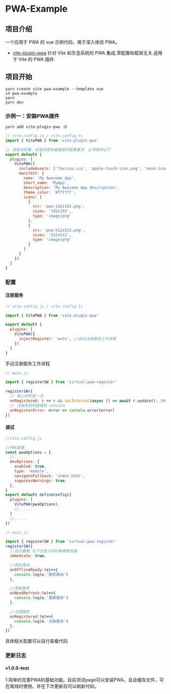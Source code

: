 # PWA-Example

## 项目介绍

一个应用于 PWA 的 vue 示例代码，用于深入体验 PWA。

 - [vite-plugin-pwa](https://github.com/vite-pwa/vite-plugin-pwa) 针对 Vite 和生态系统的 PWA 集成,零配置和框架无关.适用于 Vite 的 PWA 插件.

## 项目开始

```
yarn create vite pwa-example --template vue
cd pwa-example
yarn
yarn dev
```

### 示例一：安装PWA插件

```
yarn add vite-plugin-pwa -D
```

```js
// vite.config.js / vite.config.ts
import { VitePWA } from 'vite-plugin-pwa'

// 说是无配置，但是还是有着最低的配置要求，必须提供以下
export default {
  plugins: [
    VitePWA({
      includeAssets: ['favicon.ico', 'apple-touch-icon.png', 'mask-icon.svg'],
      manifest: {
        name: 'My Awesome App',
        short_name: 'MyApp',
        description: 'My Awesome App description',
        theme_color: '#ffffff',
        icons: [
          {
            src: 'pwa-192x192.png',
            sizes: '192x192',
            type: 'image/png'
          },
          {
            src: 'pwa-512x512.png',
            sizes: '512x512',
            type: 'image/png'
          }
        ]
      }
    })
  ]
}
```

### 配置

#### 注册服务

```js
// vite.config.js / vite.config.ts

import { VitePWA } from 'vite-plugin-pwa'

export default {
  plugins: [
    VitePWA({
      injectRegister: 'auto', //自动注册服务工作进程
    })
  ]
}
```

手动注册服务工作进程

```js
// main.js

import { registerSW } from 'virtual:pwa-register'

registerSW({
  // 每小时检查一次
  onRegistered: r => r && setInterval(async () => await r.update(), 3600000),
  // 注册失败则报错到 console
  onRegisterError: error => console.error(error)
})
```

#### 调试

```js
//vite.config.js

//PWA配置
const pwaOptions = {
  //......
  devOptions: {
    enabled: true,
    type: 'module',
    navigateFallback: 'index.html',
    suppressWarnings: true,
  },
}
export default defineConfig({
  plugins: [
    VitePWA(pwaOptions),
    //......
  ]
  //.....
})
```

```js
// main.js

import { registerSW } from 'virtual:pwa-register'
registerSW({
  //自动重载:在下次进入的时候重新加载 
  immediate: true,

  //脱机离线
  onOfflineReady:(e)=>{
    console.log(e,'脱机离线')
  },

  //更新服务
  onNeedRefresh:(e)=>{
    console.log(e,'更新服务')
  },

  //注册服务
  onRegistered:(e)=>{
    console.log(e,'注册服务')
  },
})
```

  具体相关配置可以自行查看代码

### 更新日志

#### v1.0.0-test

1:简单的完善PWA的基础功能。目前测试page可以安装PWA，且会缓存文件，可在离线时使用。并在下次更新后可以刷新代码。

